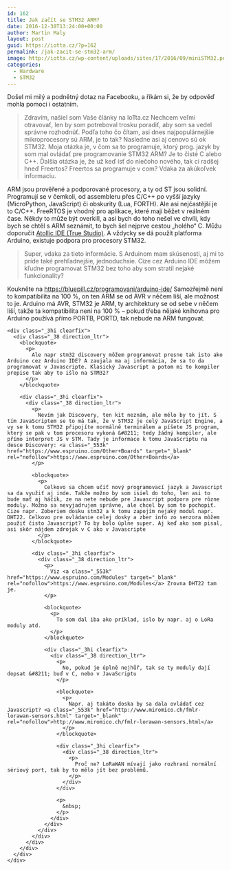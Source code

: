 ```yaml
---
id: 162
title: Jak začít se STM32 ARM?
date: 2016-12-30T13:24:00+00:00
author: Martin Maly
layout: post
guid: https://iotta.cz/?p=162
permalink: /jak-zacit-se-stm32-arm/
image: http://iotta.cz/wp-content/uploads/sites/17/2016/09/miniSTM32.png
categories:
  - Hardware
  - STM32
---
```

Došel mi milý a podnětný dotaz na Facebooku, a říkám si, že by odpověď mohla pomoci i ostatním.

> Zdravím, našiel som Vaše články na IoTta.cz Nechcem veľmi otravovať, len by som potreboval trosku poradiť, aby som sa vedel správne rozhodnúť. Podľa toho čo čítam, asi dnes najpopulárnejšie mikroprocesory sú ARM, je to tak? Nasledne asi aj cenovo sú ok STM32. Moja otázka je, v čom sa to programuje, ktorý prog. jazyk by som mal ovládať pre programovanie STM32 ARM? Je to čisté C alebo C++. Ďalšia otázka je, že už keď ísť do niečoho nového, tak ci radšej hneď Freertos? Freertos sa programuje v com? Vdaka za akúkoľvek informaciu.

ARM jsou prověřené a podporované procesory, a ty od ST jsou solidní. Programují se v čemkoli, od assembleru přes C/C++ po vyšší jazyky (MicroPython, JavaScript) či obskurity (Lua, FORTH). Ale asi nejčastější je to C/C++. FreeRTOS je vhodný pro aplikace, které mají běžet v reálném čase. Někdy to může být overkill, a asi bych do toho nešel ve chvíli, kdy bych se chtěl s ARM seznámit, to bych šel nejprve cestou &#8222;holého&#8220; C. Můžu doporučit [Atollic IDE (True Studio)](http://atollic.com/truestudio/). A vždycky se dá použít platforma Arduino, existuje podpora pro procesory STM32.

> Super, vdaka za tieto informácie. S Arduinom mam skúsenosti, aj mi to príde také prehľadnejšie, jednoduchsie. Cize cez Arduino IDE môžem kľudne programovat STM32 bez toho aby som stratil nejaké funkcionality?

<div class="_3hi clearfix">
  <div class="_38 direction_ltr">
    <p>
      Koukněte na <a class="_553k" href="https://bluepill.cz/programovani/arduino-ide/" target="_blank" rel="nofollow">https://bluepill.cz/programovani/arduino-ide/</a> Samozřejmě není to kompatibilita na 100 %, on ten ARM se od AVR v něčem liší, ale možnost to je. Arduino má AVR, STM32 je ARM, ty architektury se od sebe v něčem liší, takže ta kompatibilita není na 100 % &#8211; pokud třeba nějaké knihovna pro Arduino používá přímo PORTB, PORTD, tak nebude na ARM fungovat.
    </p>
    
    <div class="_3hi clearfix">
      <div class="_38 direction_ltr">
        <blockquote>
          <p>
            Ale napr stm32 discovery môžem programovat presne tak isto ako Arduino cez Arduino IDE? A zaujala ma aj informácia, že sa to da programovat v Javascripte. Klasický Javascript a potom mi to kompiler prepise tak aby to išlo na STM32?
          </p>
        </blockquote>
        
        <div class="_3hi clearfix">
          <div class="_38 direction_ltr">
            <p>
              Nevím jak Discovery, ten kit neznám, ale mělo by to jít. S tím JavaScriptem se to má tak, že v STM32 je celý JavaScript Engine, a vy se k tomu STM32 připojíte normálně terminálem a píšete JS program, který se pak v tom procesoru vykoná &#8211; tedy žádný kompiler, ale přímo interpret JS v STM. Tady je informace k tomu JavaScriptu na desce Discovery: <a class="_553k" href="https://www.espruino.com/Other+Boards" target="_blank" rel="nofollow">https://www.espruino.com/Other+Boards</a>
            </p>
            
            <blockquote>
              <p>
                Celkovo sa chcem učiť nový programovací jazyk a Javascript sa da využiť aj inde. Takže možno by som isiel do toho, len asi to bude mať aj háčik, ze na nete nebude pre Javascript podpora pre rôzne moduly. Možno sa nevyjadrujem správne, ale chcel by som to pochopiť. Cize napr. Zoberiem dosku stm32 a k tomu zapojím nejaký modul napr. DHT22. Celkovo pre ovládanie celej dosky a zber info zo senzora môžem použiť čisto Javascript? To by bolo úplne super. Aj keď ako som pisal, asi skôr nájdem zdrojak v C ako v Javascripte
              </p>
            </blockquote>
            
            <div class="_3hi clearfix">
              <div class="_38 direction_ltr">
                <p>
                  Viz <a class="_553k" href="https://www.espruino.com/Modules" target="_blank" rel="nofollow">https://www.espruino.com/Modules</a> Zrovna DHT22 tam je.
                </p>
                
                <blockquote>
                  <p>
                    To som dal iba ako príklad, islo by napr. aj o LoRa moduly atd.
                  </p>
                </blockquote>
                
                <div class="_3hi clearfix">
                  <div class="_38 direction_ltr">
                    <p>
                      No, pokud je úplně nejhůř, tak se ty moduly dají dopsat &#8211; buď v C, nebo v JavaScriptu
                    </p>
                    
                    <blockquote>
                      <p>
                        Napr. aj takáto doska by sa dala ovládať cez Javascript? <a class="_553k" href="http://www.miromico.ch/fmlr-lorawan-sensors.html" target="_blank" rel="nofollow">http://www.miromico.ch/fmlr-lorawan-sensors.html</a>
                      </p>
                    </blockquote>
                    
                    <div class="_3hi clearfix">
                      <div class="_38 direction_ltr">
                        <p>
                          Proč ne? LoRaWAN mívají jako rozhraní normální sériový port, tak by to mělo jít bez problémů.
                        </p>
                      </div>
                    </div>
                    
                    <p>
                      &nbsp;
                    </p>
                  </div>
                </div>
              </div>
            </div>
          </div>
        </div>
      </div>
    </div>
  </div>
</div>